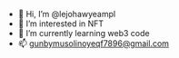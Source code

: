- 👋 Hi, I’m @lejohawyeampl
- 👀 I’m interested in NFT
- 🌱 I’m currently learning web3 code
- 📫 gunbymusolinoyeqf7896@gmail.com

<!---
lejohawyeampl/lejohawyeampl is a ✨ special ✨ repository because its `README.md` (this file) appears on your GitHub profile.
You can click the Preview link to take a look at your changes.
--->
